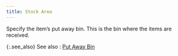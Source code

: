 ```yaml
---
title: Stock Area
---
```



Specify the item’s put away bin. This is the bin where the items are  received.


{:.see_also}
See also
: [Put  Away Bin]({{site.mi_baseurl}}/finding-items/find-item-details/purchase-information/stock_area_find_items_content.html)
